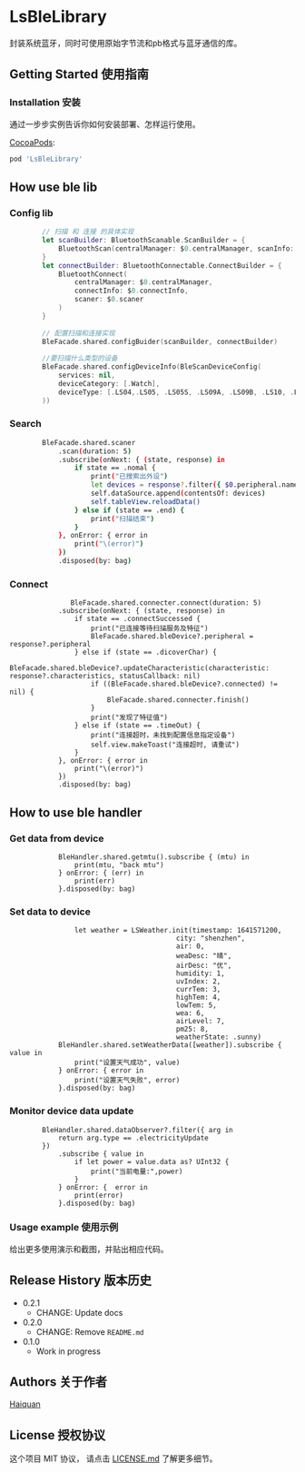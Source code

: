 # LsBleLibrary
 封装系统蓝牙，同时可使用原始字节流和pb格式与蓝牙通信的库。

## Getting Started 使用指南


### Installation 安装

通过一步步实例告诉你如何安装部署、怎样运行使用。

[CocoaPods](https://guides.cocoapods.org/using/using-cocoapods.html):

```sh
pod 'LsBleLibrary'
```
## How use ble lib

### Config lib
```swift
        // 扫描 和 连接 的具体实现
        let scanBuilder: BluetoothScanable.ScanBuilder = {
            BluetoothScan(centralManager: $0.centralManager, scanInfo: $0.scanInfo)
        }
        let connectBuilder: BluetoothConnectable.ConnectBuilder = {
            BluetoothConnect(
                centralManager: $0.centralManager,
                connectInfo: $0.connectInfo,
                scaner: $0.scaner
            )
        }
        
        // 配置扫描和连接实现
        BleFacade.shared.configBuider(scanBuilder, connectBuilder)
        
        //要扫描什么类型的设备
        BleFacade.shared.configDeviceInfo(BleScanDeviceConfig(
            services: nil,
            deviceCategory: [.Watch],
            deviceType: [.LS04,.LS05, .LS05S, .LS09A, .LS09B, .LS10, .LS11]
        ))
 ```

### Search
```sh
        BleFacade.shared.scaner
            .scan(duration: 5)
            .subscribe(onNext: { (state, response) in
                if state == .nomal {
                    print("已搜索出外设")
                    let devices = response?.filter({ $0.peripheral.name != nil })
                    self.dataSource.append(contentsOf: devices)
                    self.tableView.reloadData()
                } else if (state == .end) {
                    print("扫描结束")
                }
            }, onError: { error in
                print("\(error)")
            })
            .disposed(by: bag)
```
### Connect
```
               BleFacade.shared.connecter.connect(duration: 5)
            .subscribe(onNext: { (state, response) in
                if state == .connectSuccessed {
                    print("已连接等待扫描服务及特征")
                    BleFacade.shared.bleDevice?.peripheral = response?.peripheral
                } else if (state == .dicoverChar) {
                    BleFacade.shared.bleDevice?.updateCharacteristic(characteristic: response?.characteristics, statusCallback: nil)
                    if ((BleFacade.shared.bleDevice?.connected) != nil) {
                        BleFacade.shared.connecter.finish()
                    }
                    print("发现了特征值")
                } else if (state == .timeOut) {
                    print("连接超时，未找到配置信息指定设备")
                    self.view.makeToast("连接超时, 请重试")
                }
            }, onError: { error in
                print("\(error)")
            })
            .disposed(by: bag)
```

## How to use ble handler

### Get data from device

```
            BleHandler.shared.getmtu().subscribe { (mtu) in
                print(mtu, "back mtu")
            } onError: { (err) in
                print(err)
            }.disposed(by: bag)
```

### Set data to device
```
                let weather = LSWeather.init(timestamp: 1641571200,
                                         city: "shenzhen",
                                         air: 0,
                                         weaDesc: "晴",
                                         airDesc: "优",
                                         humidity: 1,
                                         uvIndex: 2,
                                         currTem: 3,
                                         highTem: 4,
                                         lowTem: 5,
                                         wea: 6,
                                         airLevel: 7,
                                         pm25: 8,
                                         weatherState: .sunny)
            BleHandler.shared.setWeatherData([weather]).subscribe { value in
                print("设置天气成功", value)
            } onError: { error in
                print("设置天气失败", error)
            }.disposed(by: bag)
  ```
### Monitor  device data update

```
        BleHandler.shared.dataObserver?.filter({ arg in
            return arg.type == .electricityUpdate
        })
            .subscribe { value in
                if let power = value.data as? UInt32 {
                    print("当前电量:",power)
                }
            } onError: {  error in
                print(error)
            }.disposed(by: bag)
```

### Usage example 使用示例

给出更多使用演示和截图，并贴出相应代码。

## Release History 版本历史

* 0.2.1
    * CHANGE: Update docs
* 0.2.0
    * CHANGE: Remove `README.md`
* 0.1.0
    * Work in progress

## Authors 关于作者

[Haiquan](https://xiahaiquan.github.io/)

## License 授权协议

这个项目 MIT 协议， 请点击 [LICENSE.md](LICENSE.md) 了解更多细节。
